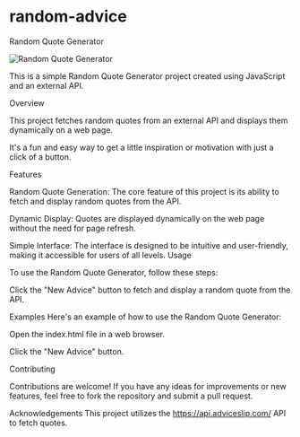 # random-advice

Random Quote Generator

![Random Quote Generator](random-advice.gif)

This is a simple Random Quote Generator project created using JavaScript and an external API.

Overview

This project fetches random quotes from an external API and displays them dynamically on a web page.

It's a fun and easy way to get a little inspiration or motivation with just a click of a button.

Features

Random Quote Generation: The core feature of this project is its ability to fetch and display random quotes from the API.

Dynamic Display: Quotes are displayed dynamically on the web page without the need for page refresh.

Simple Interface: The interface is designed to be intuitive and user-friendly, making it accessible for users of all levels.
Usage

To use the Random Quote Generator, follow these steps:

Click the "New Advice" button to fetch and display a random quote from the API.

Examples
Here's an example of how to use the Random Quote Generator:

Open the index.html file in a web browser.

Click the "New Advice" button.

Contributing

Contributions are welcome! If you have any ideas for improvements or new features, feel free to fork the repository and submit a pull request.


Acknowledgements
This project utilizes the https://api.adviceslip.com/ API to fetch quotes.
